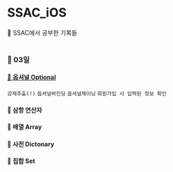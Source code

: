 # SSAC_iOS
🎄 SSAC에서 공부한 기록들<br/><br/>

### 🐾  03일
  #### [📌 옵셔널 Optional](https://github.com/yoogail105/SSAC_iOS/issues/1#issue-1012120893)
  `강제추출(!)` `옵셔널바인딩` `옵셔널체이닝` `회원가입 시 입력된 정보 확인`
  #### 📌 삼항 연산자
  #### 📌 배열 Array
  #### 📌 사전 Dictonary
  #### 📌 집합 Set
